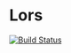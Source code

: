 # Lors
[![Build Status](https://travis-ci.org/ilay17/Lors.svg?branch=main)](https://travis-ci.org/ilay17/Lors)
